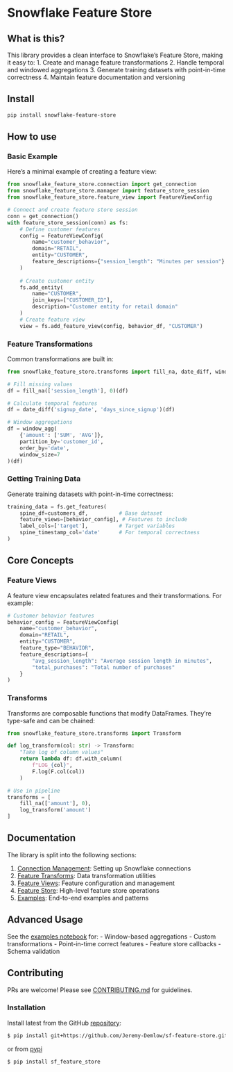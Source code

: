 # Snowflake Feature Store


<!-- WARNING: THIS FILE WAS AUTOGENERATED! DO NOT EDIT! -->

## What is this?

This library provides a clean interface to Snowflake’s Feature Store,
making it easy to: 1. Create and manage feature transformations 2.
Handle temporal and windowed aggregations 3. Generate training datasets
with point-in-time correctness 4. Maintain feature documentation and
versioning

## Install

``` bash
pip install snowflake-feature-store
```

## How to use

### Basic Example

Here’s a minimal example of creating a feature view:

``` python
from snowflake_feature_store.connection import get_connection
from snowflake_feature_store.manager import feature_store_session
from snowflake_feature_store.feature_view import FeatureViewConfig

# Connect and create feature store session
conn = get_connection()
with feature_store_session(conn) as fs:
    # Define customer features
    config = FeatureViewConfig(
        name="customer_behavior",
        domain="RETAIL",
        entity="CUSTOMER",
        feature_descriptions={"session_length": "Minutes per session"}
    )
    
    # Create customer entity
    fs.add_entity(
        name="CUSTOMER",
        join_keys=["CUSTOMER_ID"],
        description="Customer entity for retail domain"
    )
    # Create feature view
    view = fs.add_feature_view(config, behavior_df, "CUSTOMER")
```

### Feature Transformations

Common transformations are built in:

``` python
from snowflake_feature_store.transforms import fill_na, date_diff, window_agg

# Fill missing values
df = fill_na(['session_length'], 0)(df)

# Calculate temporal features
df = date_diff('signup_date', 'days_since_signup')(df)

# Window aggregations
df = window_agg(
    {'amount': ['SUM', 'AVG']},
    partition_by='customer_id',
    order_by='date',
    window_size=7
)(df)
```

### Getting Training Data

Generate training datasets with point-in-time correctness:

``` python
training_data = fs.get_features(
    spine_df=customers_df,          # Base dataset
    feature_views=[behavior_config], # Features to include
    label_cols=['target'],          # Target variables
    spine_timestamp_col='date'      # For temporal correctness
)
```

## Core Concepts

### Feature Views

A feature view encapsulates related features and their transformations.
For example:

``` python
# Customer behavior features
behavior_config = FeatureViewConfig(
    name="customer_behavior",
    domain="RETAIL",
    entity="CUSTOMER",
    feature_type="BEHAVIOR",
    feature_descriptions={
        "avg_session_length": "Average session length in minutes",
        "total_purchases": "Total number of purchases"
    }
)
```

### Transforms

Transforms are composable functions that modify DataFrames. They’re
type-safe and can be chained:

``` python
from snowflake_feature_store.transforms import Transform

def log_transform(col: str) -> Transform:
    "Take log of column values"
    return lambda df: df.with_column(
        f"LOG_{col}",
        F.log(F.col(col))
    )

# Use in pipeline
transforms = [
    fill_na(['amount'], 0),
    log_transform('amount')
]
```

## Documentation

The library is split into the following sections:

1.  [Connection Management](./01_connection.ipynb): Setting up Snowflake
    connections
2.  [Feature Transforms](./02_transforms.ipynb): Data transformation
    utilities
3.  [Feature Views](./03_feature_view.ipynb): Feature configuration and
    management
4.  [Feature Store](./04_manager.ipynb): High-level feature store
    operations
5.  [Examples](./05_simple_examples.ipynb): End-to-end examples and
    patterns

## Advanced Usage

See the [examples notebook](./05_examples.ipynb) for: - Window-based
aggregations - Custom transformations - Point-in-time correct features -
Feature store callbacks - Schema validation

## Contributing

PRs are welcome! Please see [CONTRIBUTING.md](CONTRIBUTING.md) for
guidelines.

### Installation

Install latest from the GitHub
[repository](https://github.com/Jeremy-Demlow/sf-feature-store):

``` sh
$ pip install git+https://github.com/Jeremy-Demlow/sf-feature-store.git
```

or from [pypi](https://pypi.org/project/sf-feature-store/)

``` sh
$ pip install sf_feature_store
```
